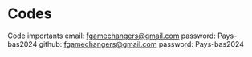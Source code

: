 # Codes
Code importants 
email: fgamechangers@gmail.com
password: Pays-bas2024
github: fgamechangers@gmail.com
password: Pays-bas2024
